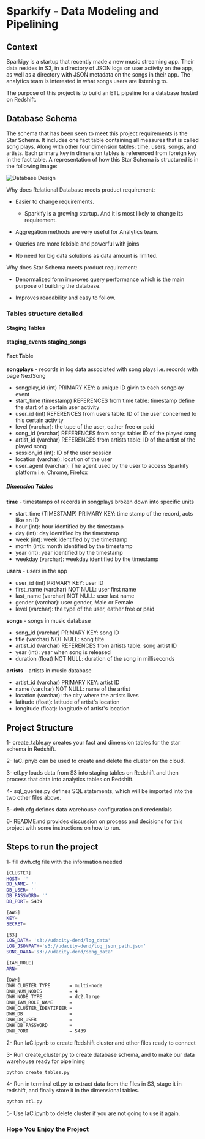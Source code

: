# Sparkify - Data Modeling and Pipelining

## Context

Sparkigy is a startup that recently made a new music streaming app.  Their data resides in S3, in a directory of JSON logs on user activity on the app, as well as a directory with JSON metadata on the songs in their app. The analytics team is interested in what songs users are listening to.

The purpose of this project is to build an ETL pipeline for a database hosted on Redshift.

## Database Schema

The schema that has been seen to meet this project requirements is the Star Schema. It includes one fact table containing all measures that is called song plays. Along with other four dimension tables: time, users, songs, and artists. Each primary key in dimension tables is referenced from foreign key in the fact table. A representation of how this Star Schema is structured is in the following image:

![Database Design](db_design.png)

Why does Relational Database meets product requirement:

- Easier to change requirements.
  - Sparkify is a growing startup. And it is most likely to change its requirement.

- Aggregation methods are very useful for Analytics team.

- Queries are more felxible and powerful with joins

- No need for big data solutions as data amount is limited.

Why does Star Schema meets product requirement:

- Denormalized form improves query performance which is the main purpose of building the database.

- Improves readability and easy to follow.

### Tables structure detailed

#### Staging Tables

**staging_events**
**staging_songs**


#### Fact Table

**songplays** - records in log data associated with song plays i.e. records with page NextSong

- songplay_id (int) PRIMARY KEY: a unique ID givin to each songplay event
- start_time (timestamp) REFERENCES from time table: timestamp define the start of a certain user activity
- user_id (int) REFERENCES from users table: ID of the user concerned to this certain activity
- level (varchar): the tupe of the user, eather free or paid
- song_id (varchar) REFERENCES from songs table: ID of the played song
- artist_id (varchar) REFERENCES from artists table: ID of the artist of the played song
- session_id (int): ID of the user session
- location (varchar): location of the user
- user_agent (varchar): The agent used by the user to access Sparkify platform i.e. Chrome, Firefox

##### Dimension Tables

**time** - timestamps of records in songplays broken down into specific units

- start_time (TIMESTAMP) PRIMARY KEY: time stamp of the record, acts like an ID
- hour (int): hour identified by the timestamp
- day (int): day identified by the timestamp
- week (int): week identified by the timestamp
- month (int): month identified by the timestamp
- year (int): year identified by the timestamp
- weekday (varchar): weekday identified by the timestamp

**users** - users in the app

- user_id (int) PRIMARY KEY: user ID
- first_name (varchar) NOT NULL: user first name
- last_name (varchar) NOT NULL: user last name
- gender (varchar): user gender, Male or Female
- level (varchar): the type of the user, eather free or paid

**songs** - songs in music database

- song_id (varchar) PRIMARY KEY: song ID
- title (varchar) NOT NULL: song tilte
- artist_id (varchar) REFERENCES from artists table: song artist ID
- year (int): year when song is released
- duration (float) NOT NULL: duration of the song in milliseconds

**artists** - artists in music database

- artist_id (varchar) PRIMARY KEY: artist ID
- name (varchar) NOT NULL: name of the artist
- location (varchar): the city where the artists lives
- latitude (float): latitude of artist's location
- longitude (float): longitude of artist's location

## Project Structure

1- create_table.py creates your fact and dimension tables for the star schema in Redshift.

2- IaC.ipnyb can be used to create and delete the cluster on the cloud.

3- etl.py loads data from S3 into staging tables on Redshift and then process that data into analytics tables on Redshift.

4- sql_queries.py defines SQL statements, which will be imported into the two other files above.

5- dwh.cfg defines data warehouse configuration and credentials

6- README.md provides discussion on process and decisions for this project with some instructions on how to run.

## Steps to run the project

1- fill dwh.cfg file with the information needed

```bash
[CLUSTER]
HOST= ''
DB_NAME= ''
DB_USER= ''
DB_PASSWORD= ''
DB_PORT= 5439

[AWS]
KEY=
SECRET=

[S3]
LOG_DATA= 's3://udacity-dend/log_data'
LOG_JSONPATH='s3://udacity-dend/log_json_path.json'
SONG_DATA='s3://udacity-dend/song_data'

[IAM_ROLE]
ARN= 

[DWH] 
DWH_CLUSTER_TYPE       = multi-node
DWH_NUM_NODES          = 4
DWH_NODE_TYPE          = dc2.large
DWH_IAM_ROLE_NAME      =
DWH_CLUSTER_IDENTIFIER =
DWH_DB                 =
DWH_DB_USER            =
DWH_DB_PASSWORD        =
DWH_PORT               = 5439

```

2- Run IaC.ipynb to create Redshift cluster and other files ready to connect

3- Run create_cluster.py to create database schema, and to make our data warehouse ready for pipelining

```bash
python create_tables.py
```

4- Run in terminal etl.py to extract data from the files in S3, stage it in redshift, and finally store it in the dimensional tables.

```bash
python etl.py
```

5- Use IaC.ipynb to delete cluster if you are not going to use it again.

### Hope You Enjoy the Project
